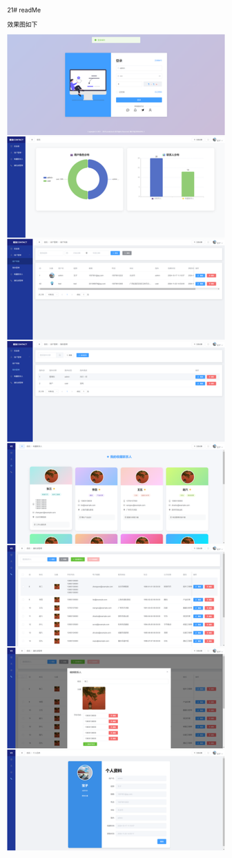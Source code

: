 21# readMe

效果图如下

![image-20241123181914544](readMe/image-20241123181914544.png)![image-20241123181920854](readMe/image-20241123181920854.png)![image-20241123181926442](readMe/image-20241123181926442.png)![image-20241123181930288](readMe/image-20241123181930288.png)![image-20241123181937275](readMe/image-20241123181937275.png)![image-20241123181940971](readMe/image-20241123181940971.png)![image-20241123181943292](readMe/image-20241123181943292.png)![image-20241123181951067](readMe/image-20241123181951067.png)
